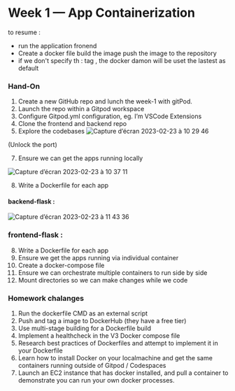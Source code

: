 # Week 1 — App Containerization

to resume : 

- run the application fronend
- Create a docker file build the image push the image to the repository 
- if we don't specify th : tag , the docker damon will be uset the lastest as default 


### Hand-On

1. Create a new GitHub repo and lunch the week-1 with gitPod.
3. Launch the repo within a Gitpod workspace
4. Configure Gitpod.yml configuration, eg. I’m VSCode Extensions
5. Clone the frontend and backend repo
6. Explore the codebases
![Capture d’écran 2023-02-23 à 10 29 46](https://user-images.githubusercontent.com/11331502/220868759-f55da7f5-55de-42fc-acc9-16f8d8a3dd96.png)



(Unlock the port)

7. Ensure we can get the apps running locally

 ![Capture d’écran 2023-02-23 à 10 37 11](https://user-images.githubusercontent.com/11331502/220870400-adb05d2b-3b52-441b-aa54-44ab3159e100.png)


8. Write a Dockerfile for each app

#### backend-flask : 
![Capture d’écran 2023-02-23 à 11 43 36](https://user-images.githubusercontent.com/11331502/220884845-fc991f24-dbc2-4f9f-8bb1-8ad94e71d422.png)


### frontend-flask : 


8. Write a Dockerfile for each app
10. Ensure we get the apps running via individual container
11. Create a docker-compose file
12. Ensure we can orchestrate multiple containers to run side by side
13. Mount directories so we can make changes while we code



### Homework chalanges 


1. Run the dockerfile CMD as an external script
2. Push and tag a image to DockerHub (they have a free tier)
3. Use multi-stage building for a Dockerfile build
4. Implement a healthcheck in the V3 Docker compose file
5. Research best practices of Dockerfiles and attempt to implement it in your Dockerfile
6. Learn how to install Docker on your localmachine and get the same containers running outside of Gitpod / Codespaces
7. Launch an EC2 instance that has docker installed, and pull a container to demonstrate you can run your own docker processes. 
